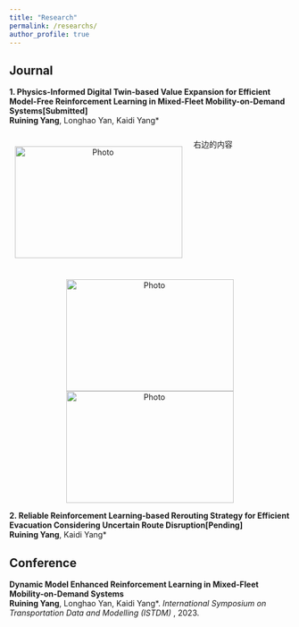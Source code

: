 ```yaml
---
title: "Research"
permalink: /researchs/
author_profile: true
---
```



## Journal
<b>1. Physics-Informed Digital Twin-based Value Expansion for Efficient Model-Free Reinforcement Learning in Mixed-Fleet Mobility-on-Demand Systems[Submitted]</b><br>
<b>Ruining Yang</b>, Longhao Yan, Kaidi Yang*
<div style="display: flex;">
    <div style="flex: 50%; padding: 10px;">
        <p align="center">
          <img src="https://520yrn.github.io//files/1.png" alt="Photo" style="width: 300px;height: 200px;"/>
        </p>
    </div>
    <div style="flex: 50%; padding: 10px;">
        右边的内容
    </div>
</div>
<p align="center">
  <img src="https://520yrn.github.io//files/1.png" alt="Photo" style="width: 300px;height: 200px;"/>
  <img src="https://520yrn.github.io//files/2.png" alt="Photo" style="width: 300px;height: 200px;"/>
</p>

<b>2. Reliable Reinforcement Learning-based Rerouting Strategy for Efficient Evacuation Considering Uncertain Route Disruption[Pending]</b><br>
<b>Ruining Yang</b>, Kaidi Yang*

## Conference

<b>Dynamic Model Enhanced Reinforcement Learning in Mixed-Fleet Mobility-on-Demand Systems</b><br>
<b>Ruining Yang</b>, Longhao Yan, Kaidi Yang*. <i> International Symposium on Transportation Data and Modelling (ISTDM) </i>, 2023.
